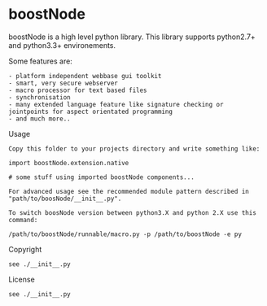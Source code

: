 boostNode
=========

boostNode is a high level python library.
This library supports python2.7+ and python3.3+ environements.

Some features are:

    - platform independent webbase gui toolkit
    - smart, very secure webserver
    - macro processor for text based files
    - synchronisation
    - many extended language feature like signature checking or jointpoints for aspect orientated programming
    - and much more..

Usage

    Copy this folder to your projects directory and write something like:

    import boostNode.extension.native

    # some stuff using imported boostNode components...
    
    For advanced usage see the recommended module pattern described in
    "path/to/boosNode/__init__.py".
    
    To switch boosNode version between python3.X and python 2.X use this
    command:
    
    /path/to/boostNode/runnable/macro.py -p /path/to/boostNode -e py

Copyright

    see ./__init__.py

License

    see ./__init__.py
